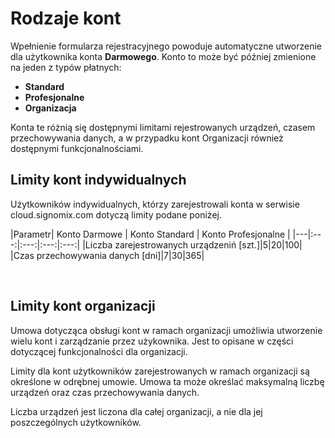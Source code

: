 # Rodzaje kont

Wpełnienie formularza rejestracyjnego powoduje automatyczne utworzenie dla użytkownika konta **Darmowego**. Konto to może być później zmienione na jeden z typów płatnych:

- **Standard**
- **Profesjonalne**
- **Organizacja**

Konta te różnią się dostępnymi limitami rejestrowanych urządzeń, czasem przechowywania danych, a w przypadku kont Organizacji również dostępnymi funkcjonalnościami.

## Limity kont indywidualnych

Użytkowników indywidualnych, którzy zarejestrowali konta w serwisie cloud.signomix.com dotyczą limity podane poniżej.

|Parametr| Konto Darmowe | Konto Standard | Konto Profesjonalne |
|---|:---:|:---:|:---:|:---:|
|Liczba zarejestrowanych urządzeniń [szt.]|5|20|100|
|Czas przechowywania danych [dni]|7|30|365|

<br>

## Limity kont organizacji 

Umowa dotycząca obsługi kont w ramach organizacji umożliwia utworzenie wielu kont i zarządzanie przez użykownika. Jest to opisane w części dotyczącej funkcjonalności dla organizacji.

Limity dla kont użytkowników zarejestrowanych w ramach organizacji są określone w odrębnej umowie. Umowa ta może  określać maksymalną liczbę urządzeń oraz czas przechowywania danych.

Liczba urządzeń jest liczona dla całej organizacji, a nie dla jej poszczególnych użytkowników.

<style>
    table, th, td {
        border: 1px solid black;
        padding-left:1rem;
        padding-right: 1rem;
    }
</style>
